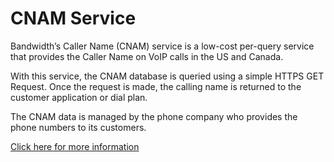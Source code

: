 # CNAM Service

Bandwidth’s Caller Name (CNAM) service is a low-cost per-query service that provides the Caller Name on VoIP calls in the US and Canada.

With this service, the CNAM database is queried using a simple HTTPS GET Request.
Once the request is made, the calling name is returned to the customer application or dial plan.

The CNAM data is managed by the phone company who provides the phone numbers to its customers.

[Click here for more information](https://support.bandwidth.com/hc/en-us/articles/204138766-CNAM-per-DIP-API-setup-instructions)
